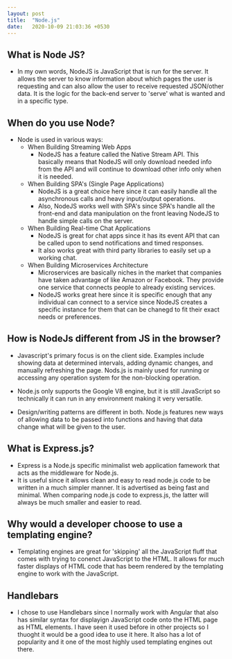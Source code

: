 ```yaml
---
layout: post
title:  "Node.js"
date:   2020-10-09 21:03:36 +0530
---
```


## What is Node JS?
   - In my own words, NodeJS is JavaScript that is run for the server. It allows the server to know information about which pages the user is requesting and can also allow the user to receive requested JSON/other data. It is the logic for the back-end server to 'serve' what is wanted and in a specific type.

## When do you use Node?
   * Node is used in various ways:
      * When Building Streaming Web Apps
          * NodeJS has a feature called the Native Stream API. This basically means that NodeJS will only download needed info from the API and will continue to                 download other info only when it is needed.
      * When Building SPA's (Single Page Applications)
          * NodeJS is a great choice here since it can easily handle all the asynchronous calls and heavy input/output operations.
          * Also, NodeJS works well with SPA's since SPA's handle all the front-end and data manipulation on the front leaving NodeJS to handle simple calls on the server.
      * When Building Real-time Chat Applications
          * NodeJS is great for chat apps since it has its event API that can be called upon to send notifications and timed responses.
          * It also works great with third party libraries to easily set up a working chat.
      * When Building Microservices Architecture
          * Microservices are basically niches in the market that companies have taken advantage of like Amazon or Facebook. They provide one service that connects people to already existing services.
          * NodeJS works great here since it is specific enough that any individual can connect to a service since NodeJS creates a specific instance for them that can be chanegd to fit their exact needs or preferences.
       
## How is NodeJs different from JS in the browser?
- Javascript's primary focus is on the client side. Examples include showing data at determined intervals, adding dynamic changes, and manually refreshing the page. Nods.js is mainly used for running or accessing any operation system for the non-blocking operation.

- Node.js only supports the Google V8 engine, but it is still JavaScript so technically it can run in any environment making it very versatile.

- Design/writing patterns are different in both. Node.js features new ways of allowing data to be passed into functions and having that data change what will be given to the user.

## What is Express.js?
- Express is a Node.js specific minimalist web application famework that acts as the middleware for Node.js. 
- It is useful since it allows clean and easy to read node.js code to be written in a much simpler manner. It is advertised as being fast and minimal. When comparing node.js code to express.js, the latter will always be much smaller and easier to read. 

## Why would a developer choose to use a templating engine?
- Templating engines are great for 'skipping' all the JavaScript fluff that comes with trying to conenct JavaScript to the HTML. It allows for much faster displays of HTML code that has beem rendered by the templating engine to work with the JavaScript. 

## Handlebars
- I chose to use Handlebars since I normally work with Angular that also has similar syntax for displayign JavaScript code onto the HTML page as HTML elements. I have seen it used before in other projects so I thuoght it would be a good idea to use it here. It also has a lot of popularity and it one of the most highly used templating engines out there. 
